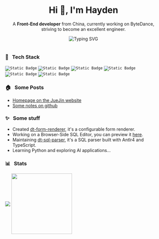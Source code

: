 <h1 align="center">Hi 👋, I'm Hayden</h1>

<p align="center"> A <strong>Front-End developer</strong> from China, currently working on ByteDance, striving to become an excellent engineer. </p>

<div align="center">
  <img src="https://readme-typing-svg.demolab.com?font=Fira+Code&weight=600&size=28&duration=3000&pause=2000&color=4994EC&background=4476C01C&center=true&vCenter=true&width=450&height=60&lines=0+error(s)%2C+0+warning(s)" alt="Typing SVG" />
</div>

<br/>

### 📖 &nbsp; Tech Stack

<code><img alt="Static Badge" src="https://img.shields.io/badge/javascript-%23F7DF1E?style=for-the-badge&logo=javascript&logoColor=%23FFFFFF"></code>
<code><img alt="Static Badge" src="https://img.shields.io/badge/typescript-%233178C6?style=for-the-badge&logo=typescript&logoColor=%23FFFFFF"></code>
<code><img alt="Static Badge" src="https://img.shields.io/badge/react-%2320232a.svg?style=for-the-badge&logo=react&logoColor=%2361DAFB"/></code>
<code><img alt="Static Badge" src="https://img.shields.io/badge/node.js-6DA55F?style=for-the-badge&logo=node.js&logoColor=white"/></code>
<code><img alt="Static Badge" src="https://img.shields.io/badge/Antlr4-%23dc4735?style=for-the-badge"></code>
<code><img alt="Static Badge" src="https://img.shields.io/badge/python-%233776AB?style=for-the-badge&logo=python&logoColor=%23f6e283&label=learning"></code>

### 🏠 &nbsp; Some Posts

- [Homepage on the JueJin website](https://juejin.cn/user/676948315746455/posts)
- [Some notes on github](https://github.com/HaydenOrz/HaydenOrz)

### ✨ &nbsp; Some stuff

- Created [dt-form-renderer](https://github.com/DTStack/dt-form-renderer), it's a configurable form renderer.
- Working on a Browser-Side SQL Editor, you can preview it [here](https://dtstack.github.io/monaco-sql-languages/).
- Maintaining [dt-sql-parser](https://github.com/DTStack/dt-sql-parser), it's a SQL parser built with Antlr4 and TypeScript.
- Learning Python and exploring AI applications...

### 📊 &nbsp; Stats

<div>
  <img align="center" src="https://github-readme-stats.vercel.app/api?username=HaydenOrz&show_icons=true&theme=tokyonight"/>
  <img align="center" height="195" src="https://github-readme-stats.vercel.app/api/top-langs/?username=HaydenOrz&hide=html&layout=compact&theme=tokyonight" />
</div>
